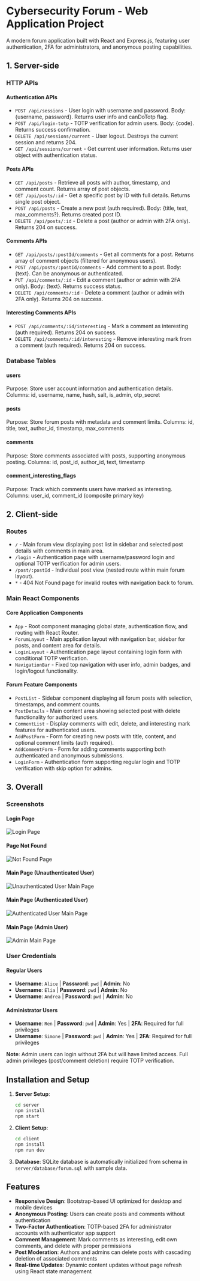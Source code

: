 # Cybersecurity Forum - Web Application Project

A modern forum application built with React and Express.js, featuring user authentication, 2FA for administrators, and anonymous posting capabilities.

## 1. Server-side

### HTTP APIs

#### Authentication APIs
- `POST /api/sessions` - User login with username and password. Body: {username, password}. Returns user info and canDoTotp flag.
- `POST /api/login-totp` - TOTP verification for admin users. Body: {code}. Returns success confirmation.
- `DELETE /api/sessions/current` - User logout. Destroys the current session and returns 204.
- `GET /api/sessions/current` - Get current user information. Returns user object with authentication status.

#### Posts APIs
- `GET /api/posts` - Retrieve all posts with author, timestamp, and comment count. Returns array of post objects.
- `GET /api/posts/:id` - Get a specific post by ID with full details. Returns single post object.
- `POST /api/posts` - Create a new post (auth required). Body: {title, text, max_comments?}. Returns created post ID.
- `DELETE /api/posts/:id` - Delete a post (author or admin with 2FA only). Returns 204 on success.

#### Comments APIs
- `GET /api/posts/:postId/comments` - Get all comments for a post. Returns array of comment objects (filtered for anonymous users).
- `POST /api/posts/:postId/comments` - Add comment to a post. Body: {text}. Can be anonymous or authenticated.
- `PUT /api/comments/:id` - Edit a comment (author or admin with 2FA only). Body: {text}. Returns success status.
- `DELETE /api/comments/:id` - Delete a comment (author or admin with 2FA only). Returns 204 on success.

#### Interesting Comments APIs
- `POST /api/comments/:id/interesting` - Mark a comment as interesting (auth required). Returns 204 on success.
- `DELETE /api/comments/:id/interesting` - Remove interesting mark from a comment (auth required). Returns 204 on success.

### Database Tables

#### users
Purpose: Store user account information and authentication details.
Columns: id, username, name, hash, salt, is_admin, otp_secret

#### posts
Purpose: Store forum posts with metadata and comment limits.
Columns: id, title, text, author_id, timestamp, max_comments

#### comments
Purpose: Store comments associated with posts, supporting anonymous posting.
Columns: id, post_id, author_id, text, timestamp

#### comment_interesting_flags
Purpose: Track which comments users have marked as interesting.
Columns: user_id, comment_id (composite primary key)

## 2. Client-side

### Routes

- `/` - Main forum view displaying post list in sidebar and selected post details with comments in main area.
- `/login` - Authentication page with username/password login and optional TOTP verification for admin users.
- `/post/:postId` - Individual post view (nested route within main forum layout).
- `*` - 404 Not Found page for invalid routes with navigation back to forum.

### Main React Components

#### Core Application Components
- `App` - Root component managing global state, authentication flow, and routing with React Router.
- `ForumLayout` - Main application layout with navigation bar, sidebar for posts, and content area for details.
- `LoginLayout` - Authentication page layout containing login form with conditional TOTP verification.
- `NavigationBar` - Fixed top navigation with user info, admin badges, and login/logout functionality.

#### Forum Feature Components
- `PostList` - Sidebar component displaying all forum posts with selection, timestamps, and comment counts.
- `PostDetails` - Main content area showing selected post with delete functionality for authorized users.
- `CommentList` - Display comments with edit, delete, and interesting mark features for authenticated users.
- `AddPostForm` - Form for creating new posts with title, content, and optional comment limits (auth required).
- `AddCommentForm` - Form for adding comments supporting both authenticated and anonymous submissions.
- `LoginForm` - Authentication form supporting regular login and TOTP verification with skip option for admins.


## 3. Overall

### Screenshots

#### Login Page
![Login Page](./img/login_page.png)

#### Page Not Found
![Not Found Page](./img/not_found_page.png)

#### Main Page (Unauthenticated User)
![Unauthenticated User Main Page](./img/unauthenticated_user_page.png)

#### Main Page (Authenticated User)
![Authenticated User Main Page](./img/Post_Creation_Page.png)

#### Main Page (Admin User)
![Admin Main Page](./img/Post_Creation_Page.png)


### User Credentials

#### Regular Users
- **Username**: `Alice` | **Password**: `pwd` | **Admin**: No
- **Username**: `Elia` | **Password**: `pwd` | **Admin**: No  
- **Username**: `Andrea` | **Password**: `pwd` | **Admin**: No

#### Administrator Users
- **Username**: `Ren` | **Password**: `pwd` | **Admin**: Yes | **2FA**: Required for full privileges
- **Username**: `Simone` | **Password**: `pwd` | **Admin**: Yes | **2FA**: Required for full privileges

**Note**: Admin users can login without 2FA but will have limited access. Full admin privileges (post/comment deletion) require TOTP verification.

## Installation and Setup

1. **Server Setup**:
   ```bash
   cd server
   npm install
   npm start
   ```

2. **Client Setup**:
   ```bash
   cd client
   npm install
   npm run dev
   ```

3. **Database**: SQLite database is automatically initialized from schema in `server/database/forum.sql` with sample data.

## Features

- **Responsive Design**: Bootstrap-based UI optimized for desktop and mobile devices
- **Anonymous Posting**: Users can create posts and comments without authentication
- **Two-Factor Authentication**: TOTP-based 2FA for administrator accounts with authenticator app support
- **Comment Management**: Mark comments as interesting, edit own comments, and delete with proper permissions
- **Post Moderation**: Authors and admins can delete posts with cascading deletion of associated comments
- **Real-time Updates**: Dynamic content updates without page refresh using React state management